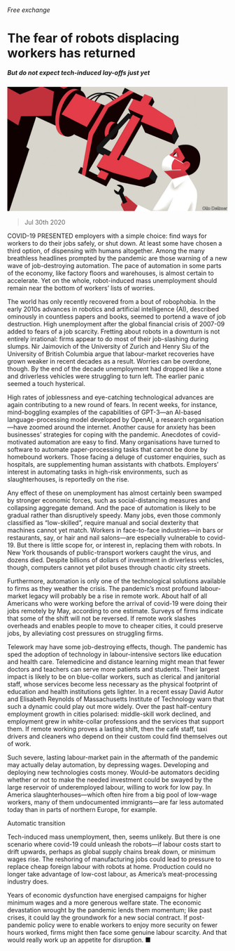 ###### Free exchange

# The fear of robots displacing workers has returned 

##### But do not expect tech-induced lay-offs just yet 

![image](images/20200801_FND000_0.jpg) 

> Jul 30th 2020 

COVID-19 PRESENTED employers with a simple choice: find ways for workers to do their jobs safely, or shut down. At least some have chosen a third option, of dispensing with humans altogether. Among the many breathless headlines prompted by the pandemic are those warning of a new wave of job-destroying automation. The pace of automation in some parts of the economy, like factory floors and warehouses, is almost certain to accelerate. Yet on the whole, robot-induced mass unemployment should remain near the bottom of workers’ lists of worries.

The world has only recently recovered from a bout of robophobia. In the early 2010s advances in robotics and artificial intelligence (AI), described ominously in countless papers and books, seemed to portend a wave of job destruction. High unemployment after the global financial crisis of 2007-09 added to fears of a job scarcity. Fretting about robots in a downturn is not entirely irrational: firms appear to do most of their job-slashing during slumps. Nir Jaimovich of the University of Zurich and Henry Siu of the University of British Columbia argue that labour-market recoveries have grown weaker in recent decades as a result. Worries can be overdone, though. By the end of the decade unemployment had dropped like a stone and driverless vehicles were struggling to turn left. The earlier panic seemed a touch hysterical.


High rates of joblessness and eye-catching technological advances are again contributing to a new round of fears. In recent weeks, for instance, mind-boggling examples of the capabilities of GPT-3—an AI-based language-processing model developed by OpenAI, a research organisation—have zoomed around the internet. Another cause for anxiety has been businesses’ strategies for coping with the pandemic. Anecdotes of covid-motivated automation are easy to find. Many organisations have turned to software to automate paper-processing tasks that cannot be done by homebound workers. Those facing a deluge of customer enquiries, such as hospitals, are supplementing human assistants with chatbots. Employers’ interest in automating tasks in high-risk environments, such as slaughterhouses, is reportedly on the rise.

Any effect of these on unemployment has almost certainly been swamped by stronger economic forces, such as social-distancing measures and collapsing aggregate demand. And the pace of automation is likely to be gradual rather than disruptively speedy. Many jobs, even those commonly classified as “low-skilled”, require manual and social dexterity that machines cannot yet match. Workers in face-to-face industries—in bars or restaurants, say, or hair and nail salons—are especially vulnerable to covid-19. But there is little scope for, or interest in, replacing them with robots. In New York thousands of public-transport workers caught the virus, and dozens died. Despite billions of dollars of investment in driverless vehicles, though, computers cannot yet pilot buses through chaotic city streets.

Furthermore, automation is only one of the technological solutions available to firms as they weather the crisis. The pandemic’s most profound labour-market legacy will probably be a rise in remote work. About half of all Americans who were working before the arrival of covid-19 were doing their jobs remotely by May, according to one estimate. Surveys of firms indicate that some of the shift will not be reversed. If remote work slashes overheads and enables people to move to cheaper cities, it could preserve jobs, by alleviating cost pressures on struggling firms.

Telework may have some job-destroying effects, though. The pandemic has sped the adoption of technology in labour-intensive sectors like education and health care. Telemedicine and distance learning might mean that fewer doctors and teachers can serve more patients and students. Their largest impact is likely to be on blue-collar workers, such as clerical and janitorial staff, whose services become less necessary as the physical footprint of education and health institutions gets lighter. In a recent essay David Autor and Elisabeth Reynolds of Massachusetts Institute of Technology warn that such a dynamic could play out more widely. Over the past half-century employment growth in cities polarised: middle-skill work declined, and employment grew in white-collar professions and the services that support them. If remote working proves a lasting shift, then the café staff, taxi drivers and cleaners who depend on their custom could find themselves out of work.

Such severe, lasting labour-market pain in the aftermath of the pandemic may actually delay automation, by depressing wages. Developing and deploying new technologies costs money. Would-be automators deciding whether or not to make the needed investment could be swayed by the large reservoir of underemployed labour, willing to work for low pay. In America slaughterhouses—which often hire from a big pool of low-wage workers, many of them undocumented immigrants—are far less automated today than in parts of northern Europe, for example.

Automatic transition

Tech-induced mass unemployment, then, seems unlikely. But there is one scenario where covid-19 could unleash the robots—if labour costs start to drift upwards, perhaps as global supply chains break down, or minimum wages rise. The reshoring of manufacturing jobs could lead to pressure to replace cheap foreign labour with robots at home. Production could no longer take advantage of low-cost labour, as America’s meat-processing industry does.

Years of economic dysfunction have energised campaigns for higher minimum wages and a more generous welfare state. The economic devastation wrought by the pandemic lends them momentum; like past crises, it could lay the groundwork for a new social contract. If post-pandemic policy were to enable workers to enjoy more security on fewer hours worked, firms might then face some genuine labour scarcity. And that would really work up an appetite for disruption. ■


